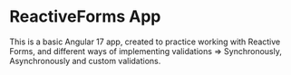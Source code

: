 # ReactiveForms App

This is a basic Angular 17 app, created to practice working with Reactive Forms, and different ways of implementing validations => Synchronously, Asynchronously and custom validations.